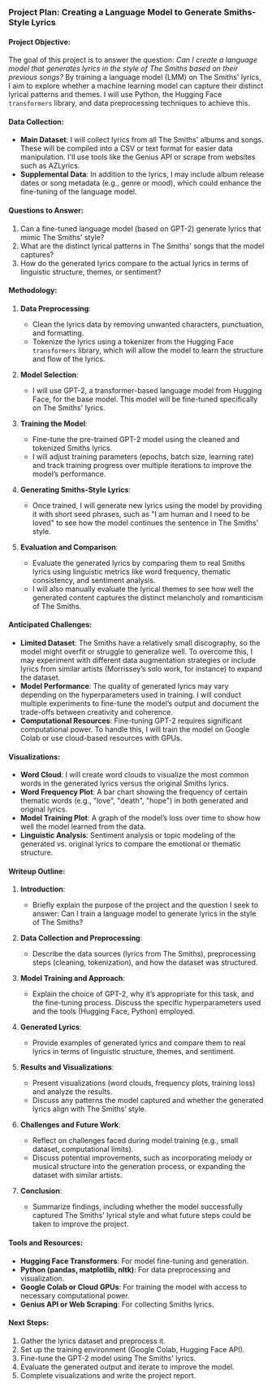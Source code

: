 ### Project Plan: Creating a Language Model to Generate Smiths-Style Lyrics

#### Project Objective:
The goal of this project is to answer the question: *Can I create a language model that generates lyrics in the style of The Smiths based on their previous songs?* By training a language model (LMM) on The Smiths' lyrics, I aim to explore whether a machine learning model can capture their distinct lyrical patterns and themes. I will use Python, the Hugging Face `transformers` library, and data preprocessing techniques to achieve this.

#### Data Collection:
- **Main Dataset**: I will collect lyrics from all The Smiths' albums and songs. These will be compiled into a CSV or text format for easier data manipulation. I'll use tools like the Genius API or scrape from websites such as AZLyrics.
- **Supplemental Data**: In addition to the lyrics, I may include album release dates or song metadata (e.g., genre or mood), which could enhance the fine-tuning of the language model.

#### Questions to Answer:
1. Can a fine-tuned language model (based on GPT-2) generate lyrics that mimic The Smiths' style?
2. What are the distinct lyrical patterns in The Smiths' songs that the model captures?
3. How do the generated lyrics compare to the actual lyrics in terms of linguistic structure, themes, or sentiment?

#### Methodology:
1. **Data Preprocessing**:
   - Clean the lyrics data by removing unwanted characters, punctuation, and formatting.
   - Tokenize the lyrics using a tokenizer from the Hugging Face `transformers` library, which will allow the model to learn the structure and flow of the lyrics.

2. **Model Selection**:
   - I will use GPT-2, a transformer-based language model from Hugging Face, for the base model. This model will be fine-tuned specifically on The Smiths' lyrics.

3. **Training the Model**:
   - Fine-tune the pre-trained GPT-2 model using the cleaned and tokenized Smiths lyrics.
   - I will adjust training parameters (epochs, batch size, learning rate) and track training progress over multiple iterations to improve the model’s performance.
   
4. **Generating Smiths-Style Lyrics**:
   - Once trained, I will generate new lyrics using the model by providing it with short seed phrases, such as "I am human and I need to be loved" to see how the model continues the sentence in The Smiths' style.
   
5. **Evaluation and Comparison**:
   - Evaluate the generated lyrics by comparing them to real Smiths lyrics using linguistic metrics like word frequency, thematic consistency, and sentiment analysis.
   - I will also manually evaluate the lyrical themes to see how well the generated content captures the distinct melancholy and romanticism of The Smiths.

#### Anticipated Challenges:
- **Limited Dataset**: The Smiths have a relatively small discography, so the model might overfit or struggle to generalize well. To overcome this, I may experiment with different data augmentation strategies or include lyrics from similar artists (Morrissey’s solo work, for instance) to expand the dataset.
- **Model Performance**: The quality of generated lyrics may vary depending on the hyperparameters used in training. I will conduct multiple experiments to fine-tune the model’s output and document the trade-offs between creativity and coherence.
- **Computational Resources**: Fine-tuning GPT-2 requires significant computational power. To handle this, I will train the model on Google Colab or use cloud-based resources with GPUs.

#### Visualizations:
- **Word Cloud**: I will create word clouds to visualize the most common words in the generated lyrics versus the original Smiths lyrics.
- **Word Frequency Plot**: A bar chart showing the frequency of certain thematic words (e.g., "love", "death", "hope") in both generated and original lyrics.
- **Model Training Plot**: A graph of the model’s loss over time to show how well the model learned from the data.
- **Linguistic Analysis**: Sentiment analysis or topic modeling of the generated vs. original lyrics to compare the emotional or thematic structure.

#### Writeup Outline:
1. **Introduction**: 
   - Briefly explain the purpose of the project and the question I seek to answer: Can I train a language model to generate lyrics in the style of The Smiths?
   
2. **Data Collection and Preprocessing**:
   - Describe the data sources (lyrics from The Smiths), preprocessing steps (cleaning, tokenization), and how the dataset was structured.

3. **Model Training and Approach**:
   - Explain the choice of GPT-2, why it’s appropriate for this task, and the fine-tuning process. Discuss the specific hyperparameters used and the tools (Hugging Face, Python) employed.
   
4. **Generated Lyrics**:
   - Provide examples of generated lyrics and compare them to real lyrics in terms of linguistic structure, themes, and sentiment.
   
5. **Results and Visualizations**:
   - Present visualizations (word clouds, frequency plots, training loss) and analyze the results.
   - Discuss any patterns the model captured and whether the generated lyrics align with The Smiths’ style.

6. **Challenges and Future Work**:
   - Reflect on challenges faced during model training (e.g., small dataset, computational limits).
   - Discuss potential improvements, such as incorporating melody or musical structure into the generation process, or expanding the dataset with similar artists.

7. **Conclusion**:
   - Summarize findings, including whether the model successfully captured The Smiths' lyrical style and what future steps could be taken to improve the project.

#### Tools and Resources:
- **Hugging Face Transformers**: For model fine-tuning and generation.
- **Python (pandas, matplotlib, nltk)**: For data preprocessing and visualization.
- **Google Colab or Cloud GPUs**: For training the model with access to necessary computational power.
- **Genius API or Web Scraping**: For collecting Smiths lyrics.

#### Next Steps:
1. Gather the lyrics dataset and preprocess it.
2. Set up the training environment (Google Colab, Hugging Face API).
3. Fine-tune the GPT-2 model using The Smiths' lyrics.
4. Evaluate the generated output and iterate to improve the model.
5. Complete visualizations and write the project report.

